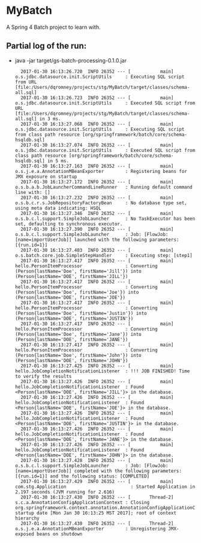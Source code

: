 # MyBatch
A Spring 4 Batch project to learn with. 

## Partial log of the run: 

* java -jar target/gs-batch-processing-0.1.0.jar

        2017-01-30 16:13:26.720  INFO 26352 --- [           main] o.s.jdbc.datasource.init.ScriptUtils     : Executing SQL script from URL [file:/Users/dqromney/projects/stg/MyBatch/target/classes/schema-all.sql]
        2017-01-30 16:13:26.723  INFO 26352 --- [           main] o.s.jdbc.datasource.init.ScriptUtils     : Executed SQL script from URL [file:/Users/dqromney/projects/stg/MyBatch/target/classes/schema-all.sql] in 3 ms.
        2017-01-30 16:13:27.068  INFO 26352 --- [           main] o.s.jdbc.datasource.init.ScriptUtils     : Executing SQL script from class path resource [org/springframework/batch/core/schema-hsqldb.sql]
        2017-01-30 16:13:27.074  INFO 26352 --- [           main] o.s.jdbc.datasource.init.ScriptUtils     : Executed SQL script from class path resource [org/springframework/batch/core/schema-hsqldb.sql] in 5 ms.
        2017-01-30 16:13:27.163  INFO 26352 --- [           main] o.s.j.e.a.AnnotationMBeanExporter        : Registering beans for JMX exposure on startup
        2017-01-30 16:13:27.172  INFO 26352 --- [           main] o.s.b.a.b.JobLauncherCommandLineRunner   : Running default command line with: []
        2017-01-30 16:13:27.232  INFO 26352 --- [           main] o.s.b.c.r.s.JobRepositoryFactoryBean     : No database type set, using meta data indicating: HSQL
        2017-01-30 16:13:27.346  INFO 26352 --- [           main] o.s.b.c.l.support.SimpleJobLauncher      : No TaskExecutor has been set, defaulting to synchronous executor.
        2017-01-30 16:13:27.390  INFO 26352 --- [           main] o.s.b.c.l.support.SimpleJobLauncher      : Job: [FlowJob: [name=importUserJob]] launched with the following parameters: [{run.id=1}]
        2017-01-30 16:13:27.403  INFO 26352 --- [           main] o.s.batch.core.job.SimpleStepHandler     : Executing step: [step1]
        2017-01-30 16:13:27.417  INFO 26352 --- [           main] hello.PersonItemProcessor                : Converting (Person{lastName='Doe', firstName='Jill'}) into (Person{lastName='DOE', firstName='JILL'})
        2017-01-30 16:13:27.417  INFO 26352 --- [           main] hello.PersonItemProcessor                : Converting (Person{lastName='Doe', firstName='Joe'}) into (Person{lastName='DOE', firstName='JOE'})
        2017-01-30 16:13:27.417  INFO 26352 --- [           main] hello.PersonItemProcessor                : Converting (Person{lastName='Doe', firstName='Justin'}) into (Person{lastName='DOE', firstName='JUSTIN'})
        2017-01-30 16:13:27.417  INFO 26352 --- [           main] hello.PersonItemProcessor                : Converting (Person{lastName='Doe', firstName='Jane'}) into (Person{lastName='DOE', firstName='JANE'})
        2017-01-30 16:13:27.417  INFO 26352 --- [           main] hello.PersonItemProcessor                : Converting (Person{lastName='Doe', firstName='John'}) into (Person{lastName='DOE', firstName='JOHN'})
        2017-01-30 16:13:27.425  INFO 26352 --- [           main] hello.JobCompletionNotificationListener  : !!! JOB FINISHED! Time to verify the results
        2017-01-30 16:13:27.426  INFO 26352 --- [           main] hello.JobCompletionNotificationListener  : Found <Person{lastName='DOE', firstName='JILL'}> in the database.
        2017-01-30 16:13:27.426  INFO 26352 --- [           main] hello.JobCompletionNotificationListener  : Found <Person{lastName='DOE', firstName='JOE'}> in the database.
        2017-01-30 16:13:27.426  INFO 26352 --- [           main] hello.JobCompletionNotificationListener  : Found <Person{lastName='DOE', firstName='JUSTIN'}> in the database.
        2017-01-30 16:13:27.426  INFO 26352 --- [           main] hello.JobCompletionNotificationListener  : Found <Person{lastName='DOE', firstName='JANE'}> in the database.
        2017-01-30 16:13:27.426  INFO 26352 --- [           main] hello.JobCompletionNotificationListener  : Found <Person{lastName='DOE', firstName='JOHN'}> in the database.
        2017-01-30 16:13:27.428  INFO 26352 --- [           main] o.s.b.c.l.support.SimpleJobLauncher      : Job: [FlowJob: [name=importUserJob]] completed with the following parameters: [{run.id=1}] and the following status: [COMPLETED]
        2017-01-30 16:13:27.429  INFO 26352 --- [           main] com.stg.Application                        : Started Application in 2.197 seconds (JVM running for 2.616)
        2017-01-30 16:13:27.430  INFO 26352 --- [       Thread-2] s.c.a.AnnotationConfigApplicationContext : Closing org.springframework.context.annotation.AnnotationConfigApplicationContext@3d0f8e03: startup date [Mon Jan 30 16:13:25 MST 2017]; root of context hierarchy
        2017-01-30 16:13:27.430  INFO 26352 --- [       Thread-2] o.s.j.e.a.AnnotationMBeanExporter        : Unregistering JMX-exposed beans on shutdown
